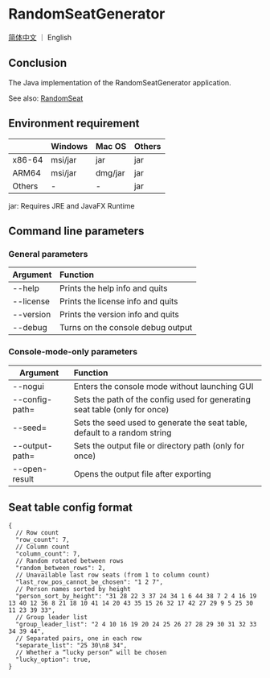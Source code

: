 # RandomSeatGenerator

[简体中文](README.md) ｜ English

## Conclusion

The Java implementation of the RandomSeatGenerator application.

See also: [RandomSeat](https://github.com/edp2021c1/RandomSeat)

## Environment requirement

|        | Windows  | Mac OS  | Others |
|--------|:---------|:--------|:-------|
| x86-64 | msi️/jar | jar️    | jar    |
| ARM64  | msi/jar  | dmg/jar | jar    |
| Others | -        | -       | jar️   |

jar: Requires JRE and JavaFX Runtime

## Command line parameters

### General parameters

| Argument  | Function                          |
|-----------|:----------------------------------|
| --help    | Prints the help info and quits    |
| --license | Prints the license info and quits |
| --version | Prints the version info and quits |
| --debug   | Turns on the console debug output |

### Console-mode-only parameters

| Argument             | Function                                                                   |
|----------------------|:---------------------------------------------------------------------------|
| --nogui              | Enters the console mode without launching GUI                              |
| --config-path=<path> | Sets the path of the config used for generating seat table (only for once) |
| --seed=<value>       | Sets the seed used to generate the seat table, default to a random string  |
| --output-path=<path> | Sets the output file or directory path (only for once)                     |
| --open-result        | Opens the output file after exporting                                      |

## Seat table config format

```json5
{
  // Row count
  "row_count": 7,
  // Column count
  "column_count": 7,
  // Random rotated between rows
  "random_between_rows": 2,
  // Unavailable last row seats (from 1 to column count)
  "last_row_pos_cannot_be_chosen": "1 2 7",
  // Person names sorted by height
  "person_sort_by_height": "31 28 22 3 37 24 34 1 6 44 38 7 2 4 16 19 13 40 12 36 8 21 18 10 41 14 20 43 35 15 26 32 17 42 27 29 9 5 25 30 11 23 39 33",
  // Group leader list
  "group_leader_list": "2 4 10 16 19 20 24 25 26 27 28 29 30 31 32 33 34 39 44",
  // Separated pairs, one in each row
  "separate_list": "25 30\n8 34",
  // Whether a “lucky person” will be chosen
  "lucky_option": true,
}
```
